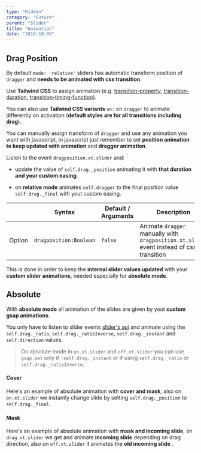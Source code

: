 ```yaml
---
type: "Hidden"
category: "Future"
parent: "Slider"
title: "Animation"
date: "2010-10-09"
---
```


## Drag Position

By default `mode: 'relative'` sliders has automatic transform position of `dragger` and **needs to be animated with css transition**.

Use **Tailwind CSS** to assign animation (e.g. [transition-property](https://tailwindcss.com/docs/transition-property), [transition-duration](https://tailwindcss.com/docs/transition-duration), [transition-timing-function](https://tailwindcss.com/docs/transition-timing-function)).

You can also use **Tailwind CSS variants** `on:` on `dragger` to animate differently on activation (**default styles are for all transitions including drag**).

<demo>
  <demoinline src="demos/components/slider/dragposition-false">
  </demoinline>
</demo>

You can manually assign transform of `dragger` and use any animation you want with javascript, in javascript just remember to set **position animation to keep updated with animation** and **dragger animation**.

Listen to the event `dragposition.xt.slider` and:

- update the value of `self.drag._position` animating it with **that duration and your custom easing**.

- on **relative mode** animates `self.dragger` to the final position value `self.drag._final` with yout custom easing.

<div class="xt-overflow-sub overflow-y-hidden overflow-x-scroll my-5 xt-my-auto w-full">

|                         | Syntax                                    | Default / Arguments                       | Description                   |
| ----------------------- | ----------------------------------------- | ----------------------------- | ----------------------------- |
| Option                  | `dragposition:Boolean`                          | `false`        | Animate `dragger` manually with `dragposition.xt.slider` event instead of css transition             |

</div>

This is done in order to keep the **internal slider values updated** with your **custom slider animations**, needed especially for **absolute mode**.

<demo>
  <demoinline src="demos/components/slider/dragposition">
  </demoinline>
</demo>

## Absolute

With **absolute mode** all animation of the slides are given by yout **custom gsap animations**.

You only have to listen to slider events [slider's api](/components/slider/api) and animate using the `self.drag._ratio`, `self.drag._ratioInverse`, `self.drag._instant` and `self.direction` values.

> On absolute mode in `on.xt.slider` and `off.xt.slider` you can use `gsap.set` only if `!self.drag._instant` or if using `self.drag._ratio` or `self.drag._ratioInverse`.

#### Cover

Here's an example of absolute animation with **cover and mask**, also on `on.xt.slider` we instantly change slide by setting `self.drag._position` to `self.drag._final`.

<demo>
  <demoinline src="demos/components/slider/animation-absolute-cover">
  </demoinline>
</demo>

#### Mask

Here's an example of absolute animation with **mask and incoming slide**, on `drag.xt.slider` we get and animate **incoming slide** depending on drag direction, also on `off.xt.slider` it animates the **old incoming slide** .

<demo>
  <demoinline src="demos/components/slider/animation-absolute-mask">
  </demoinline>
</demo>
